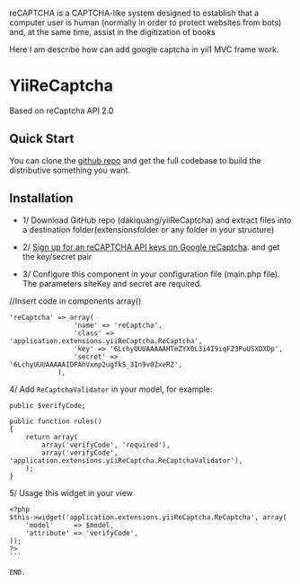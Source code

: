 reCAPTCHA is a CAPTCHA-like system designed to establish that a computer user is human (normally in order to protect websites from bots) and, at the same time, assist in the digitization of books

Here I am describe how can add google captcha in yii1 MVC frame work.

YiiReCaptcha 
============
Based on reCaptcha API 2.0

## Quick Start

You can clone the [github repo](https://github.com/jafarkhanphp/googleRcaptcha.git) and get the full codebase to build the distributive something you want. 

## Installation
* 1/ Download GitHub repo (dakiquang/yiiReCaptcha) and extract files into a destination folder(extensionsfolder or any folder in your structure)

* 2/ [Sign up for an reCAPTCHA API keys on Google reCaptcha](https://www.google.com/recaptcha/admin#createsite). and get the key/secret pair

* 3/ Configure this component in your configuration file (main.php file). The parameters siteKey and secret are required.

//Insert code in components array()
```
'reCaptcha' => array(
		        'name' => 'reCaptcha',
		        'class' => 'application.extensions.yiiReCaptcha.ReCaptcha',
		        'key' => '6LchyUUUAAAAAHTmZYX0L3i4I9iqF23PuUSXDXDp',
		        'secret' => '6LchyUUUAAAAAIDFAhVxmp2ugfkS_3In9v02xeRZ',
		    ),

```
4/ Add `ReCaptchaValidator` in your model, for example:

    public $verifyCode;

    public function rules()
    {
        return array(
            array('verifyCode', 'required'),
            array('verifyCode', 'application.extensions.yiiReCaptcha.ReCaptchaValidator'),
        );
    }


5/ Usage this widget in your view
````
<?php
$this->widget('application.extensions.yiiReCaptcha.ReCaptcha', array(
    'model'     => $model,
    'attribute' => 'verifyCode',
));
?>
```

END.
